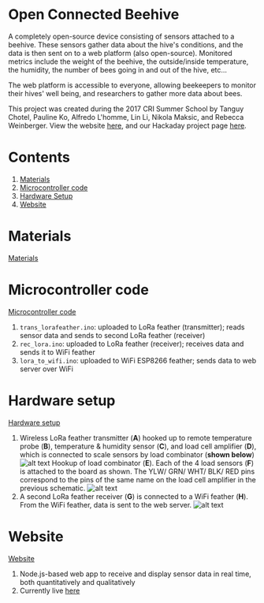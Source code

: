 # Open Connected Beehive
A completely open-source device consisting of sensors attached to a beehive. These sensors gather data about the hive's conditions, and the data is then sent on to a web platform (also open-source). Monitored metrics include the weight of the beehive, the outside/inside temperature, the humidity, the number of bees going in and out of the hive, etc...


The web platform is accessible to everyone, allowing beekeepers to monitor their hives' well being, and researchers to gather more data about bees.


This project was created during the 2017 CRI Summer School by Tanguy Chotel, Pauline Ko, Alfredo L'homme, Lin Li, Nikola Maksic, and Rebecca Weinberger. View the website [here](https://beetches.herokuapp.com/), and our Hackaday project page [here](https://hackaday.io/project/26182-open-connected-beehive).

# Contents
1. [Materials](https://github.com/rweinberger/connected-beehive/#materials)
2. [Microcontroller code](https://github.com/rweinberger/connected-beehive/#microcontroller-code)
3. [Hardware Setup](https://github.com/rweinberger/connected-beehive/#hardware-setup)
4. [Website](https://github.com/rweinberger/connected-beehive/#website)

# Materials
[Materials](https://hackaday.io/project/26182/components)

# Microcontroller code
[Microcontroller code](https://github.com/rweinberger/connected-beehive/tree/master/arduino)

1. `trans_lorafeather.ino`: uploaded to LoRa feather (transmitter); reads sensor data and sends to second LoRa feather (receiver)
2. `rec_lora.ino`: uploaded to LoRa feather (receiver); receives data and sends it to WiFi feather
3. `lora_to_wifi.ino`: uploaded to WiFi ESP8266 feather; sends data to web server over WiFi

# Hardware setup
[Hardware setup](https://github.com/rweinberger/connected-beehive/tree/master/images)

1. Wireless LoRa feather transmitter (**A**) hooked up to remote temperature probe (**B**), temperature & humidity sensor (**C**), and load cell amplifier (**D**), which is connected to scale sensors by load combinator (**shown below**)
![alt text][lora_trans]
Hookup of load combinator (**E**). Each of the 4 load sensors (**F**) is attached to the board as shown. The YLW/ GRN/ WHT/ BLK/ RED pins correspond to the pins of the same name on the load cell amplifier in the previous schematic.
![alt text][load_combinator]
2. A second LoRa feather receiver (**G**) is connected to a WiFi feather (**H**). From the WiFi feather, data is sent to the web server.
![alt text][lora_to_wifi]

# Website 

[Website](https://github.com/rweinberger/connected-beehive-site/tree/766d86099f8420a70ec02faaa4ec69ae013b3f15)

1. Node.js-based web app to receive and display sensor data in real time, both quantitatively and qualitatively
2. Currently live [here](https://beetches.herokuapp.com/)

[lora_trans]: https://raw.githubusercontent.com/rweinberger/connected-beehive/master/images/lora_trans.png
[load_combinator]: https://raw.githubusercontent.com/rweinberger/connected-beehive/master/images/load_combinator.png
[lora_to_wifi]: https://raw.githubusercontent.com/rweinberger/connected-beehive/master/images/lora_to_wifi.png
